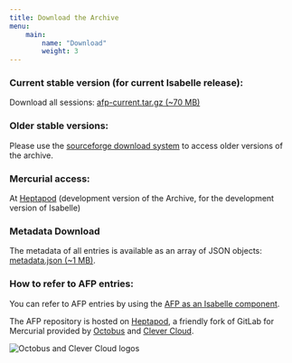 ```yaml
---
title: Download the Archive
menu: 
    main:
        name: "Download"
        weight: 3
---
```


### **Current stable version** (for current Isabelle release):

Download all sessions: [afp-current.tar.gz (~70 MB)](https://www.isa-afp.org/release/afp-current.tar.gz)

### Older stable versions:

Please use the [sourceforge download system](http://sourceforge.net/projects/afp/files/) to access older versions of the archive.

### Mercurial access:

At [Heptapod](https://foss.heptapod.net/isa-afp/afp-devel/) (development version of the Archive, for the development version of Isabelle)

### Metadata Download

The metadata of all entries is available as an array of JSON objects: [metadata.json (~1 MB)](/release/metadata.json).

### How to refer to AFP entries:

You can refer to AFP entries by using the [AFP as an Isabelle component](/help).

The AFP repository is hosted on [Heptapod](https://foss.heptapod.net/), a friendly fork of GitLab for Mercurial provided by [Octobus](https://octobus.net) and [Clever Cloud](https://www.clever-cloud.com/en/).

![Octobus and Clever Cloud logos](/images/octobus+clever.png)

